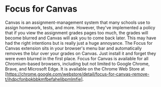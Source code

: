 # Focus for Canvas
Canvas is an assignment-management system that many schools use to assign homework, tests, and more. However, they've implemented a policy that if you view the assignment grades pages too much, the grades will become blurred and Canvas will ask you to come back later. This may have had the right intentions but is really just a huge annoyance. The Focus for Canvas extension sits in your browser's menu bar and automatically removes the blur over your grades on Canvas. Just install it and forget they were even blurred in the first place. Focus for Canvas is available for all Chromium-based browsers, including but not limited to Google Chrome, Brave, and Microsoft Edge. It is available on the Chrome Web Store at [https://chrome.google.com/webstore/detail/focus-for-canvas-remove-t/ihdpcfonbpkbbkmfbefahelibpmlmfie].

